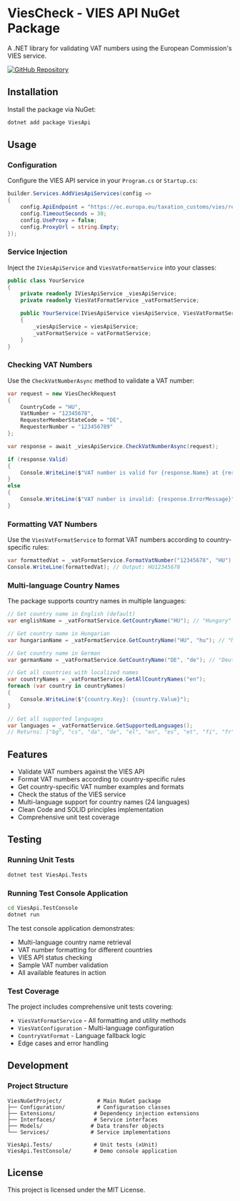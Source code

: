 # ViesCheck - VIES API NuGet Package

A .NET library for validating VAT numbers using the European Commission's VIES service.

[![GitHub Repository](https://img.shields.io/badge/GitHub-ViesCheck-blue?style=flat-square&logo=github)](https://github.com/safigi/ViesCheck)

## Installation

Install the package via NuGet:

```bash
dotnet add package ViesApi
```

## Usage

### Configuration

Configure the VIES API service in your `Program.cs` or `Startup.cs`:

```csharp
builder.Services.AddViesApiServices(config =>
{
    config.ApiEndpoint = "https://ec.europa.eu/taxation_customs/vies/rest-api";
    config.TimeoutSeconds = 30;
    config.UseProxy = false;
    config.ProxyUrl = string.Empty;
});
```

### Service Injection

Inject the `IViesApiService` and `ViesVatFormatService` into your classes:

```csharp
public class YourService
{
    private readonly IViesApiService _viesApiService;
    private readonly ViesVatFormatService _vatFormatService;

    public YourService(IViesApiService viesApiService, ViesVatFormatService vatFormatService)
    {
        _viesApiService = viesApiService;
        _vatFormatService = vatFormatService;
    }
}
```

### Checking VAT Numbers

Use the `CheckVatNumberAsync` method to validate a VAT number:

```csharp
var request = new ViesCheckRequest
{
    CountryCode = "HU",
    VatNumber = "12345678",
    RequesterMemberStateCode = "DE",
    RequesterNumber = "123456789"
};

var response = await _viesApiService.CheckVatNumberAsync(request);

if (response.Valid)
{
    Console.WriteLine($"VAT number is valid for {response.Name} at {response.Address}");
}
else
{
    Console.WriteLine($"VAT number is invalid: {response.ErrorMessage}");
}
```

### Formatting VAT Numbers

Use the `ViesVatFormatService` to format VAT numbers according to country-specific rules:

```csharp
var formattedVat = _vatFormatService.FormatVatNumber("12345678", "HU");
Console.WriteLine(formattedVat); // Output: HU12345678
```

### Multi-language Country Names

The package supports country names in multiple languages:

```csharp
// Get country name in English (default)
var englishName = _vatFormatService.GetCountryName("HU"); // "Hungary"

// Get country name in Hungarian
var hungarianName = _vatFormatService.GetCountryName("HU", "hu"); // "Magyarország"

// Get country name in German
var germanName = _vatFormatService.GetCountryName("DE", "de"); // "Deutschland"

// Get all countries with localized names
var countryNames = _vatFormatService.GetAllCountryNames("en");
foreach (var country in countryNames)
{
    Console.WriteLine($"{country.Key}: {country.Value}");
}

// Get all supported languages
var languages = _vatFormatService.GetSupportedLanguages();
// Returns: ["bg", "cs", "da", "de", "el", "en", "es", "et", "fi", "fr", "ga", "hr", "hu", "it", "lv", "lt", "mt", "nl", "pl", "pt", "ro", "sk", "sl", "sv"]
```

## Features

- Validate VAT numbers against the VIES API
- Format VAT numbers according to country-specific rules
- Get country-specific VAT number examples and formats
- Check the status of the VIES service
- Multi-language support for country names (24 languages)
- Clean Code and SOLID principles implementation
- Comprehensive unit test coverage

## Testing

### Running Unit Tests

```bash
dotnet test ViesApi.Tests
```

### Running Test Console Application

```bash
cd ViesApi.TestConsole
dotnet run
```

The test console application demonstrates:
- Multi-language country name retrieval
- VAT number formatting for different countries
- VIES API status checking
- Sample VAT number validation
- All available features in action

### Test Coverage

The project includes comprehensive unit tests covering:
- `ViesVatFormatService` - All formatting and utility methods
- `ViesVatConfiguration` - Multi-language configuration
- `CountryVatFormat` - Language fallback logic
- Edge cases and error handling

## Development

### Project Structure

```
ViesNuGetProject/           # Main NuGet package
├── Configuration/          # Configuration classes
├── Extensions/            # Dependency injection extensions
├── Interfaces/            # Service interfaces
├── Models/               # Data transfer objects
└── Services/             # Service implementations

ViesApi.Tests/             # Unit tests (xUnit)
ViesApi.TestConsole/       # Demo console application
```

## License

This project is licensed under the MIT License.
